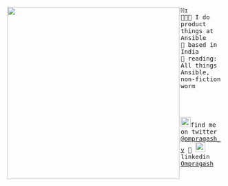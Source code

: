 <img align="left" width="400" src="https://i.postimg.cc/fyrvD9Mq/jetpacktocat.png"> <samp> ℍɪ <br>
  👨🏻‍💻 I do product things at Ansible <br> 
  🌁 based in India <br>
  📖 reading: All things Ansible, non-fiction worm <br> 
<br><br><br><br>
<samp><img src="https://img.icons8.com/color/2x/twitter.png" width="23">find me on twitter [@ompragash_v](https://www.twitter.com/ompragash_v) 💭 <img align="bottom" src="https://img.icons8.com/color/2x/linkedin.png" width="23">linkedin [Ompragash](https://www.linkedin.com/in/ompragash/) 




